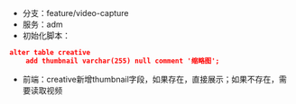 - 分支：feature/video-capture
- 服务：adm
- 初始化脚本：

```JSON
alter table creative
    add thumbnail varchar(255) null comment '缩略图';
```

- 前端：creative新增thumbnail字段，如果存在，直接展示；如果不存在，需要读取视频